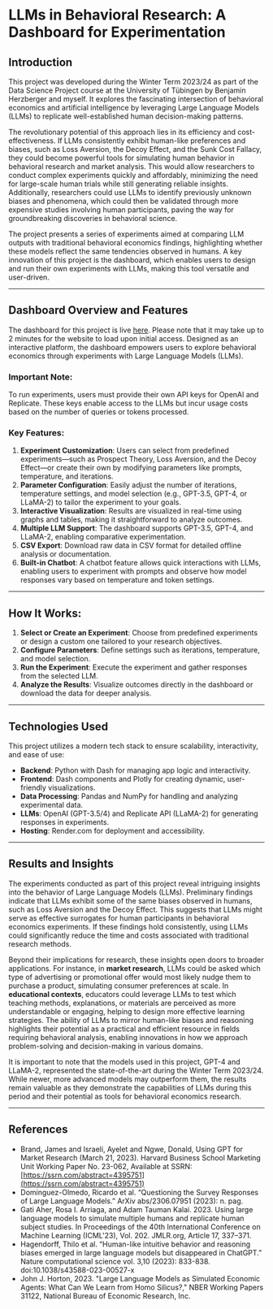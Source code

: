 # LLMs in Behavioral Research: A Dashboard for Experimentation

## Introduction

This project was developed during the Winter Term 2023/24 as part of the Data Science Project course at the University of Tübingen by Benjamin Herzberger and myself. It explores the fascinating intersection of behavioral economics and artificial intelligence by leveraging Large Language Models (LLMs) to replicate well-established human decision-making patterns.

The revolutionary potential of this approach lies in its efficiency and cost-effectiveness. If LLMs consistently exhibit human-like preferences and biases, such as Loss Aversion, the Decoy Effect, and the Sunk Cost Fallacy, they could become powerful tools for simulating human behavior in behavioral research and market analysis. This would allow researchers to conduct complex experiments quickly and affordably, minimizing the need for large-scale human trials while still generating reliable insights. Additionally, researchers could use LLMs to identify previously unknown biases and phenomena, which could then be validated through more expensive studies involving human participants, paving the way for groundbreaking discoveries in behavioral science.

The project presents a series of experiments aimed at comparing LLM outputs with traditional behavioral economics findings, highlighting whether these models reflect the same tendencies observed in humans. A key innovation of this project is the dashboard, which enables users to design and run their own experiments with LLMs, making this tool versatile and user-driven.

---

## Dashboard Overview and Features

The dashboard for this project is live [here](https://llm-experiments.onrender.com/). Please note that it may take up to 2 minutes for the website to load upon initial access. Designed as an interactive platform, the dashboard empowers users to explore behavioral economics through experiments with Large Language Models (LLMs).

### Important Note:
To run experiments, users must provide their own API keys for OpenAI and Replicate. These keys enable access to the LLMs but incur usage costs based on the number of queries or tokens processed. 

### Key Features:
1. **Experiment Customization**: Users can select from predefined experiments—such as Prospect Theory, Loss Aversion, and the Decoy Effect—or create their own by modifying parameters like prompts, temperature, and iterations.
2. **Parameter Configuration**: Easily adjust the number of iterations, temperature settings, and model selection (e.g., GPT-3.5, GPT-4, or LLaMA-2) to tailor the experiment to your goals.
3. **Interactive Visualization**: Results are visualized in real-time using graphs and tables, making it straightforward to analyze outcomes.
4. **Multiple LLM Support**: The dashboard supports GPT-3.5, GPT-4, and LLaMA-2, enabling comparative experimentation.
5. **CSV Export**: Download raw data in CSV format for detailed offline analysis or documentation.
6. **Built-in Chatbot**: A chatbot feature allows quick interactions with LLMs, enabling users to experiment with prompts and observe how model responses vary based on temperature and token settings.

---

## How It Works:

1. **Select or Create an Experiment**: Choose from predefined experiments or design a custom one tailored to your research objectives.
2. **Configure Parameters**: Define settings such as iterations, temperature, and model selection.
3. **Run the Experiment**: Execute the experiment and gather responses from the selected LLM.
4. **Analyze the Results**: Visualize outcomes directly in the dashboard or download the data for deeper analysis.

---

## Technologies Used

This project utilizes a modern tech stack to ensure scalability, interactivity, and ease of use:
- **Backend**: Python with Dash for managing app logic and interactivity.
- **Frontend**: Dash components and Plotly for creating dynamic, user-friendly visualizations.
- **Data Processing**: Pandas and NumPy for handling and analyzing experimental data.
- **LLMs**: OpenAI (GPT-3.5/4) and Replicate API (LLaMA-2) for generating responses in experiments.
- **Hosting**: Render.com for deployment and accessibility.

---

## Results and Insights

The experiments conducted as part of this project reveal intriguing insights into the behavior of Large Language Models (LLMs). Preliminary findings indicate that LLMs exhibit some of the same biases observed in humans, such as Loss Aversion and the Decoy Effect. This suggests that LLMs might serve as effective surrogates for human participants in behavioral economics experiments. If these findings hold consistently, using LLMs could significantly reduce the time and costs associated with traditional research methods.

Beyond their implications for research, these insights open doors to broader applications. For instance, in **market research**, LLMs could be asked which type of advertising or promotional offer would most likely nudge them to purchase a product, simulating consumer preferences at scale. In **educational contexts**, educators could leverage LLMs to test which teaching methods, explanations, or materials are perceived as more understandable or engaging, helping to design more effective learning strategies. The ability of LLMs to mirror human-like biases and reasoning highlights their potential as a practical and efficient resource in fields requiring behavioral analysis, enabling innovations in how we approach problem-solving and decision-making in various domains.

It is important to note that the models used in this project, GPT-4 and LLaMA-2, represented the state-of-the-art during the Winter Term 2023/24. While newer, more advanced models may outperform them, the results remain valuable as they demonstrate the capabilities of LLMs during this period and their potential as tools for behavioral economics research.

---

## References
- Brand, James and Israeli, Ayelet and Ngwe, Donald, Using GPT for Market Research (March 21, 2023). Harvard Business School Marketing Unit Working Paper No. 23-062, Available at SSRN: [https://ssrn.com/abstract=4395751](https://ssrn.com/abstract=4395751)
- Dominguez-Olmedo, Ricardo et al. “Questioning the Survey Responses of Large Language Models.” ArXiv abs/2306.07951 (2023): n. pag.
- Gati Aher, Rosa I. Arriaga, and Adam Tauman Kalai. 2023. Using large language models to simulate multiple humans and replicate human subject studies. In Proceedings of the 40th International Conference on Machine Learning (ICML'23), Vol. 202. JMLR.org, Article 17, 337–371.
- Hagendorff, Thilo et al. “Human-like intuitive behavior and reasoning biases emerged in large language models but disappeared in ChatGPT.” Nature computational science vol. 3,10 (2023): 833-838. doi:10.1038/s43588-023-00527-x
- John J. Horton, 2023. "Large Language Models as Simulated Economic Agents: What Can We Learn from Homo Silicus?," NBER Working Papers 31122, National Bureau of Economic Research, Inc.
